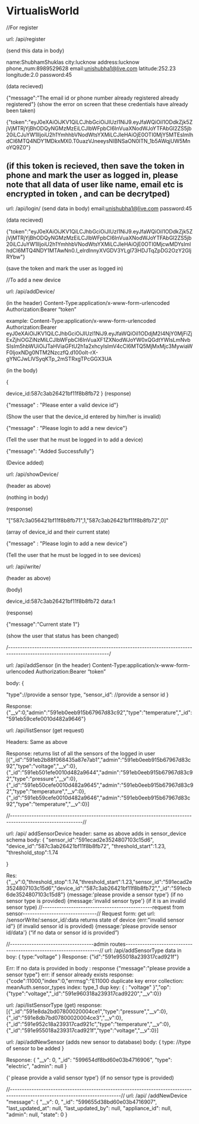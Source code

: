 # VirtualisWorld
//For register

url: /api/register

 (send this data in body)

name:ShubhamShuklas
city:lucknow
address:lucknow
phone_num:8989529628
email:unishubha1@live.com
latitude:252.23
longitude:2.0
password:45

(data recieved)

{"message":"The email id or phone number already registered already registered"}
(show the error on screen that these credentials have already been taken)

{"token":"eyJ0eXAiOiJKV1QiLCJhbGciOiJIUzI1NiJ9.eyJfaWQiOiI1ODdkZjk5ZjVjMTRjYjBhODQyNGMzMzEiLCJlbWFpbCI6InVuaXNodWJoYTFAbGl2ZS5jb20iLCJuYW1lIjoiU2h1YmhhbVNodWtsYXMiLCJleHAiOjE0OTI0MjY5MTEsImlhdCI6MTQ4NDY1MDkxMX0.T0uazVJneeysNIBNSaON0ITN_1b5AWqjUW5MnoYQ9Z0"}

(if this token is recieved, then save the token in phone and mark the user as logged in, please note that all data of user like name, email etc is encrypted in token , and can be decrytped)
------------------------------------------------------------------------------------------------------------------------
url: /api/login/
(send data in body)
email:unishubha1@live.com
password:45

(data recieved)

{"token":"eyJ0eXAiOiJKV1QiLCJhbGciOiJIUzI1NiJ9.eyJfaWQiOiI1ODdkZjk5ZjVjMTRjYjBhODQyNGMzMzEiLCJlbWFpbCI6InVuaXNodWJoYTFAbGl2ZS5jb20iLCJuYW1lIjoiU2h1YmhhbVNodWtsYXMiLCJleHAiOjE0OTI0MjcwMDYsImlhdCI6MTQ4NDY1MTAwNn0.l_elrdlnnyXVGDV3YLgl73HDJTqZpDG2OzY2GljRYbw"}

(save the token and mark the user as logged in)




//To add a new device

url: /api/addDevice/




(in the header)
Content-Type:application/x-www-form-urlencoded
Authorization:Bearer  “token”


  example:
Content-Type:application/x-www-form-urlencoded
Authorization:Bearer eyJ0eXAiOiJKV1QiLCJhbGciOiJIUzI1NiJ9.eyJfaWQiOiI1ODdjM2I4NjY0MjFiZjExZjhiOGZiNzMiLCJlbWFpbCI6InVuaXF1ZXNodWJoYW0xQGdtYWlsLmNvbSIsIm5hbWUiOiJTaHViaGFtU2h1a2xhcyIsImV4cCI6MTQ5MjMxMjc3MywiaWF0IjoxNDg0NTM2NzczfQ.d100olt-rX-gYNCJwLlVSyqKTp_2mSTRxgTPcGGX3UA

(in the body)

{

device_id:587c3ab26421bf11f8b8fb72
}
(response)

{"message" : "Please enter a valid device id"}

(Show the user that the device_id entered by him/her is invalid)

{"message" : "Please login to add a new device"}

(Tell the user that he must be logged in to add a device)

{"message": "Added Successfully"}

(Device added)



url: /api/showDevice/

(header as above)

(nothing in body)

(response)

"[\"587c3a056421bf11f8b8fb71\",1,\"587c3ab26421bf11f8b8fb72\",0]"

(array of device_id and their current state)

{"message" : "Please login to add a new device"}

(Tell the user that he must be logged in to see devices)





url: /api/write/

(header as above)

(body)

device_id:587c3ab26421bf11f8b8fb72
data:1

(response)

{"message":"Current state 1"}

(show the user that status has been changed)

/------------------------------------------------------------------------------------------------------------------------/

url: /api/addSensor 
(in the header)
Content-Type:application/x-www-form-urlencoded
Authorization:Bearer  “token”

body: {
	
"type"://provide a sensor type,
“sensor_id”: //provide a sensor id
}

Response:
{"__v":0,"admin":"591eb0eeb915b67967d83c92","type":"temperature","_id":"591eb59cefe0010d482a9646"}

url: /api/listSensor (get request)

Headers: Same as above

Response: returns list of all the sensors of the logged in user
[{"_id":"591eb2b88f068435a87e7ab1","admin":"591eb0eeb915b67967d83c92","type":"voltage","__v":0},{"_id":"591eb501efe0010d482a9644","admin":"591eb0eeb915b67967d83c92","type":"pressure","__v":0},{"_id":"591eb50cefe0010d482a9645","admin":"591eb0eeb915b67967d83c92","type":"temperature","__v":0},{"_id":"591eb59cefe0010d482a9646","admin":"591eb0eeb915b67967d83c92","type":"temperature","__v":0}]

//------------------------------------------------------------------------------------------------------------//

url: /api/ addSensorDevice
header: same as above
adds in sensor_device schema
body:
{
	"sensor_id":"591ecad2e3524807103c15d6",
	"device_id":"587c3ab26421bf11f8b8fb72",
	"threshold_start":1.23,
	"threshold_stop":1.74
	
}

Res:
{"__v":0,"threshold_stop":1.74,"threshold_start":1.23,"sensor_id":"591ecad2e3524807103c15d6","device_id":"587c3ab26421bf11f8b8fb72","_id":"591ecb6de3524807103c15d8"}
{message:'please provide a sensor type'}
(if no sensor type is provided)
{message:'invalid sensor type'}
(if it is an invalid sensor type)
//----------------------------------------------request from sensor-------------------------------//
Request form: get
url: /sensorWrite/:sensor_id/:data
returns state of device
{err:"invalid sensor id"}
(if invalid sensor id is provided)
{message:'please provide sensor id/data'}
(“if no data or sensor id is provided”)


//-----------------------------------admin routes-------------------------------------------------------------------//
url: /api/addSensorType
data in boy:
{
	type:”voltage”
}
Response:
{"id":"591e955018a239317cad921f"}

Err: If no data is provided in body : 
response {"message":"please provide a sensor type"}
err: if sensor already exists
response:
{"code":11000,"index":0,"errmsg":"E11000 duplicate key error collection: meanAuth.sensor_types index: type_1 dup key: { : \"voltage\" }","op":{"type":"voltage","_id":"591e960318a239317cad9220","__v":0}}


url: /api/listSensorType (get)
response:
[{"_id":"591e8da2bd07800020004ce1","type":"pressure","__v":0},{"_id":"591e8db7bd07800020004ce3","__v":0},{"_id":"591e952c18a239317cad921c","type":"temperature","__v":0},{"_id":"591e955018a239317cad921f","type":"voltage","__v":0}]



url: /api/addNewSensor  (adds new sensor to database)
body:
{
	type: //type of sensor to be added
}

Response:
{
    "__v": 0,
    "_id": "599654df8bd60e03b4716906",
    "type": "electric",
    "admin": null
}

{‘ please provide a valid sensor type’}
(if no sensor type is provided)

//----------------------------------------------------------------------------------------------------------------------------//
url: /api/ /addNewDevice
    "message": {
        "__v": 0,
        "_id": "599655d38bd60e03b4716907",
        "last_updated_at": null,
        "last_updated_by": null,
        "appliance_id": null,
        "admin": null,
        "state": 0
    }

